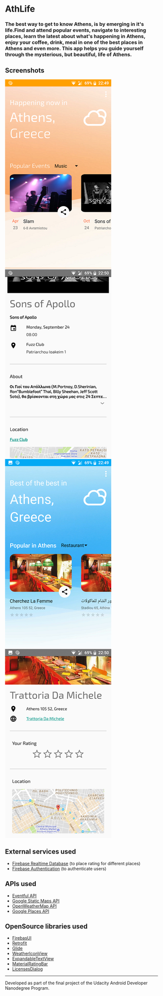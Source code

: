 # AthLife

### The best way to get to know Athens, is by emerging in it's life.Find and attend popular events, navigate to interesting places, learn the latest about what's happening in Athens, enjoy your coffee, drink, meal in one of the best places in Athens and even more. This app helps you guide yourself through the mysterious, but beautiful, life of Athens. 

Screenshots
--
![](Screenshots/c1.png) ![](Screenshots/c2.png) ![](Screenshots/c3.png) ![](Screenshots/c4.png)

External services used
--
- [Firebase Realtime Database](https://firebase.google.com/docs/database/) (to place rating for different places)
- [Firebase Authentication](https://firebase.google.com/docs/auth/) (to authenticate users)

APIs used
--
- [Eventful API](http://api.eventful.com/)
- [Google Static Maps API](https://developers.google.com/maps/documentation/static-maps/)
- [OpenWeatherMap API](https://openweathermap.org/api)
- [Google Places API](https://developers.google.com/places/)

OpenSource libraries used
-- 
- [FirebasUI](https://github.com/firebase/FirebaseUI-Android)
- [Retrofit](https://github.com/square/retrofit)
- [Glide](https://github.com/bumptech/glide)
- [WeatherIconView](https://github.com/pwittchen/WeatherIconView)
- [ExpandableTextView](https://github.com/Manabu-GT/ExpandableTextView)
- [MaterialRatingBar](https://github.com/DreaminginCodeZH/MaterialRatingBar)
- [LicensesDialog](http://psdev.de)

---
Developed as part of the final project of the Udacity Android Developer Nanodegree Program.
